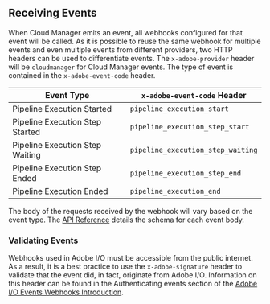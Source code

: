 ## Receiving Events

When Cloud Manager emits an event, all webhooks configured for that event will be called. As it is possible to reuse the same webhook for multiple events and even multiple events from different providers, two HTTP headers can be used to differentiate events. The `x-adobe-provider` header will be `cloudmanager` for Cloud Manager events. The type of event is contained in the `x-adobe-event-code` header.

| Event Type                      | `x-adobe-event-code` Header       |
|---------------------------------|-----------------------------------|
| Pipeline Execution Started      | `pipeline_execution_start`        |
| Pipeline Execution Step Started | `pipeline_execution_step_start`   |
| Pipeline Execution Step Waiting | `pipeline_execution_step_waiting` |
| Pipeline Execution Step Ended   | `pipeline_execution_step_end`     |
| Pipeline Execution Ended        | `pipeline_execution_end`          |

The body of the requests received by the webhook will vary based on the event type. The [API Reference](swagger-specs/events.yaml) details the schema for each event body.

### Validating Events

Webhooks used in Adobe I/O must be accessible from the public internet. As a result, it is a best practice to use the `x-adobe-signature` header to validate that the event did, in fact, originate from Adobe I/O. Information on this header can be found in the Authenticating events section of the [Adobe I/O Events Webhooks Introduction](../../../../adobeio/adobeio-documentation/master/events/intro/webhook_docs_intro.md).
